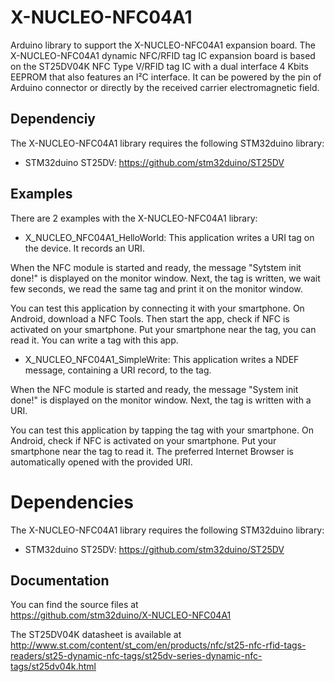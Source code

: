 # X-NUCLEO-NFC04A1

Arduino library to support the X-NUCLEO-NFC04A1 expansion board. The X-NUCLEO-NFC04A1 dynamic NFC/RFID tag IC expansion board is based on 
the ST25DV04K NFC Type V/RFID tag IC with a dual interface 4 Kbits EEPROM that also features an I²C interface. It can be powered by the pin 
of Arduino connector or directly by the received carrier electromagnetic field.

## Dependenciy

The X-NUCLEO-NFC04A1 library requires the following STM32duino library:

* STM32duino ST25DV: https://github.com/stm32duino/ST25DV

## Examples

There are 2 examples with the X-NUCLEO-NFC04A1 library:
* X_NUCLEO_NFC04A1_HelloWorld: This application writes a URI tag on the device. It records an URI.

When the NFC module is started and ready, the message "Sytstem init done!" is displayed on the monitor window.
Next, the tag is written, we wait few seconds, we read the same tag and print it on the monitor window.

You can test this application by connecting it with your smartphone.
On Android, download a NFC Tools. Then start the app, check if NFC is activated
on your smartphone. Put your smartphone near the tag, you can read it. You can
write a tag with this app.

* X_NUCLEO_NFC04A1_SimpleWrite: This application writes a NDEF message, containing a URI record, to the tag.

When the NFC module is started and ready, the message "System init done!" is displayed on the monitor window.
Next, the tag is written with a URI.

You can test this application by tapping the tag with your smartphone.
On Android, check if NFC is activated on your smartphone.
Put your smartphone near the tag to read it.
The preferred Internet Browser is automatically opened with the provided URI.

# Dependencies

The X-NUCLEO-NFC04A1 library requires the following STM32duino library:

* STM32duino ST25DV: https://github.com/stm32duino/ST25DV

## Documentation

You can find the source files at  
https://github.com/stm32duino/X-NUCLEO-NFC04A1

The ST25DV04K datasheet is available at  
http://www.st.com/content/st_com/en/products/nfc/st25-nfc-rfid-tags-readers/st25-dynamic-nfc-tags/st25dv-series-dynamic-nfc-tags/st25dv04k.html
